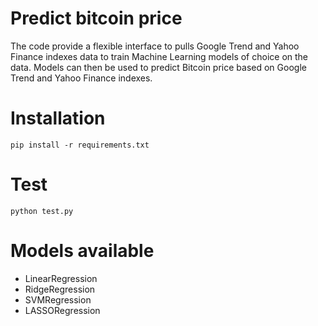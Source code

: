 # Predict bitcoin price
The code provide a flexible interface to pulls Google Trend and Yahoo Finance indexes data to train Machine Learning models of choice on the data.
Models can then be used to predict Bitcoin price based on Google Trend and Yahoo Finance indexes.

# Installation
```
pip install -r requirements.txt
```

# Test 
```
python test.py
```

# Models available 
* LinearRegression
* RidgeRegression
* SVMRegression 
* LASSORegression
